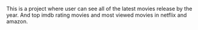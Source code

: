 This is a project where user can see all of the latest movies release by the year. And top imdb rating movies and most viewed movies in netflix and amazon.
